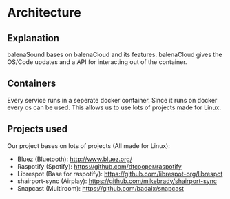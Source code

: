 # Architecture

## Explanation
balenaSound bases on balenaCloud and its features. balenaCloud gives the OS/Code updates and a API for interacting out of the container.

## Containers
Every service runs in a seperate docker container. Since it runs on docker every os can be used. This allows us to use lots of projects made for Linux. 

## Projects used

Our project bases on lots of projects (All made for Linux):

* Bluez (Bluetooth): http://www.bluez.org/
* Raspotify (Spotify): https://github.com/dtcooper/raspotify
* Librespot (Base for raspotify): https://github.com/librespot-org/librespot
* shairport-sync (Airplay): https://github.com/mikebrady/shairport-sync
* Snapcast (Multiroom): https://github.com/badaix/snapcast
